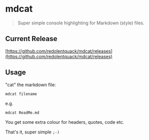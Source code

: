 # mdcat

> Super simple console highlighting for Markdown (style) files.

## Current Release

[https://github.com/redolentquack/mdcat/releases](https://github.com/redolentquack/mdcat/releases)

## Usage

"cat" the markdown file:

    mdcat filename

e.g.

    mdcat ReadMe.md

You get some extra colour for headers, quotes, code etc.

That's it, super simple `;-)`
